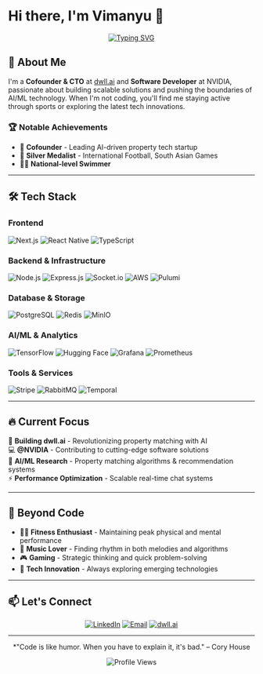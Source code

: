 # Hi there, I'm Vimanyu 👋

<div align="center">
  
[![Typing SVG](https://readme-typing-svg.herokuapp.com?font=Fira+Code&pause=1000&color=2196F3&center=true&vCenter=true&width=435&lines=Cofounder+%26+CTO+at+dwll.ai;Software+Developer+at+NVIDIA;Full+Stack+Developer;Former+International+Athlete)](https://git.io/typing-svg)

</div>

## 🚀 About Me

I'm a **Cofounder & CTO** at [dwll.ai](https://dwll.ai) and **Software Developer** at NVIDIA, passionate about building scalable solutions and pushing the boundaries of AI/ML technology. When I'm not coding, you'll find me staying active through sports or exploring the latest tech innovations.

### 🏆 Notable Achievements
- 🚀 **Cofounder** - Leading AI-driven property tech startup
- 🥈 **Silver Medalist** - International Football, South Asian Games
- 🏊‍♂️ **National-level Swimmer**

---

## 🛠️ Tech Stack

### Frontend
![Next.js](https://img.shields.io/badge/Next.js-000000?style=for-the-badge&logo=next.js&logoColor=white)
![React Native](https://img.shields.io/badge/React_Native-20232A?style=for-the-badge&logo=react&logoColor=61DAFB)
![TypeScript](https://img.shields.io/badge/TypeScript-007ACC?style=for-the-badge&logo=typescript&logoColor=white)

### Backend & Infrastructure
![Node.js](https://img.shields.io/badge/Node.js-43853D?style=for-the-badge&logo=node.js&logoColor=white)
![Express.js](https://img.shields.io/badge/Express.js-000000?style=for-the-badge&logo=express&logoColor=white)
![Socket.io](https://img.shields.io/badge/Socket.io-black?style=for-the-badge&logo=socket.io&badgeColor=010101)
![AWS](https://img.shields.io/badge/AWS-232F3E?style=for-the-badge&logo=amazon-aws&logoColor=white)
![Pulumi](https://img.shields.io/badge/Pulumi-8A3391?style=for-the-badge&logo=pulumi&logoColor=white)

### Database & Storage
![PostgreSQL](https://img.shields.io/badge/PostgreSQL-316192?style=for-the-badge&logo=postgresql&logoColor=white)
![Redis](https://img.shields.io/badge/Redis-DC382D?style=for-the-badge&logo=redis&logoColor=white)
![MinIO](https://img.shields.io/badge/MinIO-C72E49?style=for-the-badge&logo=minio&logoColor=white)

### AI/ML & Analytics
![TensorFlow](https://img.shields.io/badge/TensorFlow-FF6F00?style=for-the-badge&logo=tensorflow&logoColor=white)
![Hugging Face](https://img.shields.io/badge/🤗%20Hugging%20Face-FFD21E?style=for-the-badge)
![Grafana](https://img.shields.io/badge/Grafana-F46800?style=for-the-badge&logo=grafana&logoColor=white)
![Prometheus](https://img.shields.io/badge/Prometheus-E6522C?style=for-the-badge&logo=prometheus&logoColor=white)

### Tools & Services
![Stripe](https://img.shields.io/badge/Stripe-008CDD?style=for-the-badge&logo=stripe&logoColor=white)
![RabbitMQ](https://img.shields.io/badge/RabbitMQ-FF6600?style=for-the-badge&logo=rabbitmq&logoColor=white)
![Temporal](https://img.shields.io/badge/Temporal-000000?style=for-the-badge&logo=temporal&logoColor=white)

---

## 🔥 Current Focus

🏢 **Building dwll.ai** - Revolutionizing property matching with AI  
💻 **@NVIDIA** - Contributing to cutting-edge software solutions  
🤖 **AI/ML Research** - Property matching algorithms & recommendation systems  
⚡ **Performance Optimization** - Scalable real-time chat systems

---

## 🌱 Beyond Code

- 🏋️‍♂️ **Fitness Enthusiast** - Maintaining peak physical and mental performance
- 🎵 **Music Lover** - Finding rhythm in both melodies and algorithms
- 🎮 **Gaming** - Strategic thinking and quick problem-solving
- 🚀 **Tech Innovation** - Always exploring emerging technologies

---

## 📫 Let's Connect

<div align="center">

[![LinkedIn](https://img.shields.io/badge/LinkedIn-0077B5?style=for-the-badge&logo=linkedin&logoColor=white)]([https://www.linkedin.com/in/vimanyu-sharma-87163a235/])
[![Email](https://img.shields.io/badge/Email-D14836?style=for-the-badge&logo=gmail&logoColor=white)](mailto:vimanyu@dwll.ai)
[![dwll.ai](https://img.shields.io/badge/dwll.ai-FF6B6B?style=for-the-badge&logo=rocket&logoColor=white)](https://dwll.ai)

</div>

---

<div align="center">
  
*"Code is like humor. When you have to explain it, it's bad." – Cory House

![Profile Views](https://komarev.com/ghpvc/?username=yourusername&color=blueviolet&style=for-the-badge)

</div>
